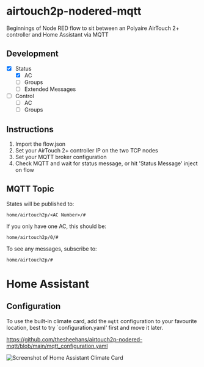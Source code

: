 # airtouch2p-nodered-mqtt

Beginnings of Node RED flow to sit between an Polyaire AirTouch 2+ controller and Home Assistant via MQTT

## Development

- [x] Status
  - [x] AC
  - [ ] Groups
  - [ ] Extended Messages
- [ ] Control
  - [ ] AC
  - [ ] Groups

## Instructions

1. Import the flow.json
1. Set your AirTouch 2+ controller IP on the two TCP nodes
1. Set your MQTT broker configuration
1. Check MQTT and wait for status message, or hit 'Status Message' inject on flow

## MQTT Topic

States will be published to:

```home/airtouch2p/<AC Number>/#```

If you only have one AC, this should be:

```home/airtouch2p/0/#```

To see any messages, subscribe to:

```home/airtouch2p/#```

# Home Assistant

## Configuration

To use the built-in climate card, add the `mqtt` configuration to your favourite location, best to try `configuration.yaml' first and move it later.

https://github.com/thesheehans/airtouch2p-nodered-mqtt/blob/main/mqtt_configuration.yaml

![Screenshot of Home Assistant Climate Card](https://github.com/thesheehans/airtouch2p-nodered-mqtt/blob/1c24ee8470e3843778ca4f312a456b5ba343498b/climate.png)
